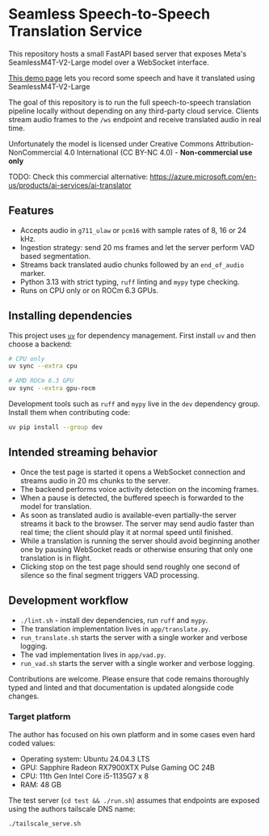 # Seamless Speech-to-Speech Translation Service

This repository hosts a small FastAPI based server that exposes Meta's
SeamlessM4T-V2-Large model over a WebSocket interface.

[This demo page](https://seamless.metademolab.com/demo) lets you record some speech and have it translated using SeamlessM4T-V2-Large

The goal of this repository is to run the full speech-to-speech translation pipeline locally without depending on
any third-party cloud service.  Clients stream audio frames to the `/ws`
endpoint and receive translated audio in real time.

Unfortunately the model is licensed under Creative Commons Attribution-NonCommercial 4.0 International (CC BY-NC 4.0) - **Non-commercial use only**

TODO: Check this commercial alternative: https://azure.microsoft.com/en-us/products/ai-services/ai-translator


## Features

* Accepts audio in `g711_ulaw` or `pcm16` with sample rates of 8, 16 or 24 kHz.
* Ingestion strategy: send 20 ms frames and let the server perform VAD based
  segmentation.
* Streams back translated audio chunks followed by an `end_of_audio` marker.
* Python 3.13 with strict typing, `ruff` linting and `mypy` type checking.
* Runs on CPU only or on ROCm 6.3 GPUs.

## Installing dependencies

This project uses [`uv`](https://github.com/astral-sh/uv) for dependency
management.  First install `uv` and then choose a backend:

```bash
# CPU only
uv sync --extra cpu

# AMD ROCm 6.3 GPU
uv sync --extra gpu-rocm
```

Development tools such as `ruff` and `mypy` live in the `dev` dependency
group.  Install them when contributing code:

```bash
uv pip install --group dev
```

## Intended streaming behavior

* Once the test page is started it opens a WebSocket connection and streams audio in 20 ms chunks to the server.
* The backend performs voice activity detection on the incoming frames.
* When a pause is detected, the buffered speech is forwarded to the model for translation.
* As soon as translated audio is available-even partially-the server streams it back to the browser.  The server may send audio faster than real time; the client should play it at normal speed until finished.
* While a translation is running the server should avoid beginning another one by pausing WebSocket reads or otherwise ensuring that only one translation is in flight.
* Clicking stop on the test page should send roughly one second of silence so the final segment triggers VAD processing.

## Development workflow

* `./lint.sh` - install dev dependencies, run `ruff` and `mypy`.
* The translation implementation lives in `app/translate.py`.
* `run_translate.sh` starts the server with a single worker and verbose logging.
* The vad implementation lives in `app/vad.py`.
* `run_vad.sh` starts the server with a single worker and verbose logging.

Contributions are welcome.  Please ensure that code remains thoroughly typed
and linted and that documentation is updated alongside code changes.


### Target platform

The author has focused on his own platform and in some cases even hard coded values:

* Operating system: Ubuntu 24.04.3 LTS
* GPU: Sapphire Radeon RX7900XTX Pulse Gaming OC 24B
* CPU: 11th Gen Intel Core i5-1135G7 x 8
* RAM: 48 GB

The test server (`cd test && ./run.sh`) assumes that endpoints are exposed using the authors tailscale DNS name:

```
./tailscale_serve.sh
```
